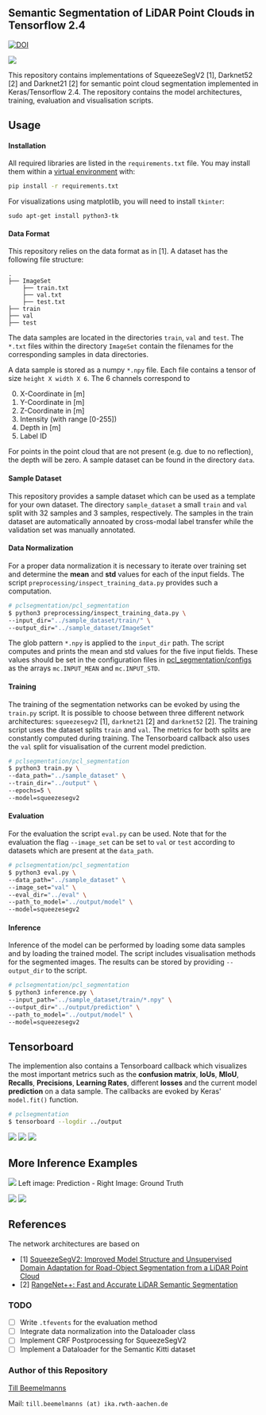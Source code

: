 ## Semantic Segmentation of LiDAR Point Clouds in Tensorflow 2.4
[![DOI](https://zenodo.org/badge/346761395.svg)](https://zenodo.org/badge/latestdoi/346761395)

![](assets/video2.gif)

This repository contains implementations of SqueezeSegV2 [1], Darknet52 [2] and Darknet21 [2] for semantic point cloud
segmentation implemented in Keras/Tensorflow 2.4. The repository contains the model architectures, training, evaluation and
visualisation scripts.

## Usage


#### Installation
All required libraries are listed in the `requirements.txt` file. You may install them within a [virtual environment](https://packaging.python.org/guides/installing-using-pip-and-virtual-environments/#creating-a-virtual-environment) with:
```bash
pip install -r requirements.txt
```

For visualizations using matplotlib, you will need to install `tkinter`:

`sudo apt-get install python3-tk`

#### Data Format
This repository relies on the data format as in [1]. A dataset has the following file structure:
```
.
├── ImageSet
    ├── train.txt
    ├── val.txt
    ├── test.txt
├── train
├── val
├── test
```
The data samples are located in the directories `train`, `val` and `test`. The `*.txt` files within the directory
`ImageSet` contain the filenames for the corresponding samples in data directories.
 
 A data sample is stored as a numpy `*.npy` file. Each file contains
a tensor of size `height X width X 6`. The 6 channels correspond to

0. X-Coordinate in [m]
1. Y-Coordinate in [m]
2. Z-Coordinate in [m]
3. Intensity (with range [0-255])
4. Depth in [m]
5. Label ID

For points in the point cloud that are not present (e.g. due to no reflection), the depth will be zero.
A sample dataset can be found in the directory `data`.

#### Sample Dataset
This repository provides a sample dataset which can be used as a template for your own dataset. The directory 
`sample_dataset` a small `train` and `val` split with 32 samples and 3 samples, respectively. The samples in the train
dataset are automatically annoated by cross-modal label transfer while the validation set was manually annotated.


#### Data Normalization
For a proper data normalization it is necessary to iterate over training set and determine the __mean__ and __std__
values for each of the input fields. The script `preprocessing/inspect_training_data.py` provides such a computation.

```bash
# pclsegmentation/pcl_segmentation
$ python3 preprocessing/inspect_training_data.py \
--input_dir="../sample_dataset/train/" \
--output_dir="../sample_dataset/ImageSet"
```
The glob pattern `*.npy` is applied to the `input_dir` path. The script computes and prints the mean and std values
for the five input fields. These values should be set in the configuration files in [pcl_segmentation/configs](pcl_segmentation/configs) as the arrays `mc.INPUT_MEAN` and
 `mc.INPUT_STD`.

#### Training
The training of the segmentation networks can be evoked by using the `train.py` script. It is possible to choose between
three different network architectures: `squeezesegv2` [1],  `darknet21` [2] and `darknet52` [2].
The training script uses the dataset splits `train` and `val`. The metrics for both splits are constantly computed
during training. The Tensorboard callback also uses the `val` split for visualisation of the current model prediction.
```bash
# pclsegmentation/pcl_segmentation
$ python3 train.py \
--data_path="../sample_dataset" \
--train_dir="../output" \
--epochs=5 \
--model=squeezesegv2
```

#### Evaluation
For the evaluation the script `eval.py` can be used.
Note that for the evaluation the flag `--image_set` can be set to `val` or `test` according to datasets which are present
at the `data_path`.
```bash
# pclsegmentation/pcl_segmentation
$ python3 eval.py \
--data_path="../sample_dataset" \
--image_set="val" \
--eval_dir="../eval" \
--path_to_model="../output/model" \
--model=squeezesegv2
```

#### Inference
Inference of the model can be performed by loading some data samples and by loading the trained model. The script 
includes visualisation methods for the segmented images. The results can be stored by providing 
`--output_dir` to the script.
```bash
# pclsegmentation/pcl_segmentation
$ python3 inference.py \
--input_path="../sample_dataset/train/*.npy" \
--output_dir="../output/prediction" \
--path_to_model="../output/model" \
--model=squeezesegv2
```

## Tensorboard
The implemention also contains a Tensorboard callback which visualizes the most important metrics such as the __confusion
matrix__, __IoUs__, __MIoU__, __Recalls__, __Precisions__, __Learning Rates__, different __losses__ and the current model
__prediction__ on a data sample. The callbacks are evoked by Keras' `model.fit()` function.

```bash
# pclsegmentation
$ tensorboard --logdir ../output
```

![](assets/confusion_matrix.png)
![](assets/ious.png)
![](assets/predictions.png)


## More Inference Examples
![](assets/image2.png)
Left image: Prediction - Right Image: Ground Truth

![](assets/image1.png)
![](assets/video1.gif)


## References
The network architectures are based on 
- [1] [SqueezeSegV2: Improved Model Structure and Unsupervised Domain Adaptation for Road-Object Segmentation from a 
LiDAR Point Cloud](https://github.com/xuanyuzhou98/SqueezeSegV2)
- [2] [RangeNet++: Fast and Accurate LiDAR Semantic Segmentation](https://github.com/PRBonn/lidar-bonnetal)


### TODO
- [ ] Write `.tfevents` for the evaluation method
- [ ] Integrate data normalization into the Dataloader class
- [ ] Implement CRF Postprocessing for SqueezeSegV2
- [ ] Implement a Dataloader for the Semantic Kitti dataset

### Author of this Repository
[Till Beemelmanns](https://github.com/TillBeemelmanns)

Mail: `till.beemelmanns (at) ika.rwth-aachen.de`
